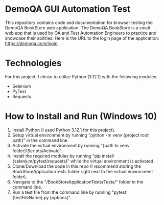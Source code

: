 # DemoQA GUI Automation Test
This repository contains code and documentation for browser testing the DemoQA BookStore web application. The DemoQA BookStore is a small web app that is used by QA and Test Automation Engineers to practice and showcase their abilities. Here is the URL to the login page of the application: https://demoqa.com/login.

# Technologies
For this project, I chose to utilize Python (3.12.1) with the following modules:
- Selenium
- PyTest
- Requests

# How to Install and Run (Windows 10)
1. Install Python (I used Python 3.12.1 for this project).
2. Setup virtual environment by running "python -m venv {project root path}" in the command line.
3. Activate the virtual environment by running "{path to venv folder}\Scripts\Activate".
4. Install the required modules by running "pip install {selenium/pytest/requests}" while the virtual environment is activated.
5. Clone/Download the code in this repo (I recommend storing the BookStoreApplicationTests folder right next to the virtual environment folder).
6. Navigate to the "/BookStoreApplicationTests/Tests/" folder in the command line.
7. Run a test file from the command line by running "pytest {testFileName}.py {options}".
